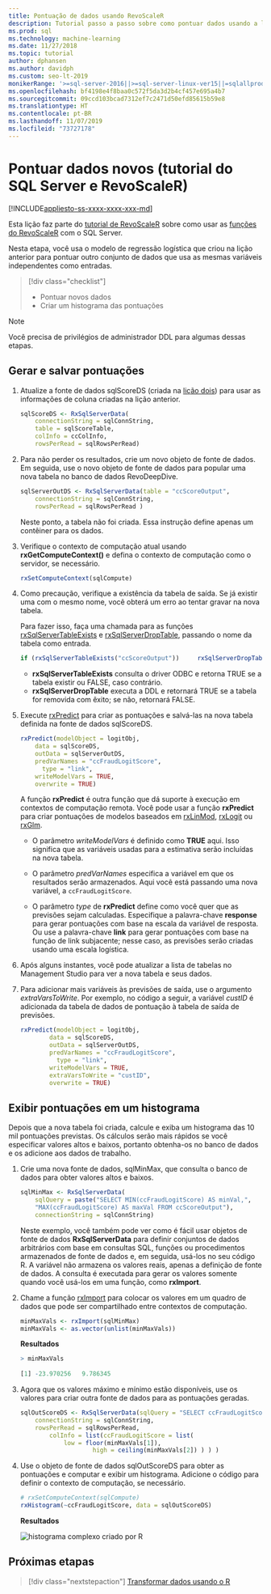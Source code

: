 ```yaml
---
title: Pontuação de dados usando RevoScaleR
description: Tutorial passo a passo sobre como pontuar dados usando a linguagem R no SQL Server.
ms.prod: sql
ms.technology: machine-learning
ms.date: 11/27/2018
ms.topic: tutorial
author: dphansen
ms.author: davidph
ms.custom: seo-lt-2019
monikerRange: '>=sql-server-2016||>=sql-server-linux-ver15||=sqlallproducts-allversions'
ms.openlocfilehash: bf4198e4f8baa0c572f5da3d2b4cf457e695a4b7
ms.sourcegitcommit: 09ccd103bcad7312ef7c2471d50efd85615b59e8
ms.translationtype: HT
ms.contentlocale: pt-BR
ms.lasthandoff: 11/07/2019
ms.locfileid: "73727178"
---
```

# <a name="score-new-data-sql-server-and-revoscaler-tutorial"></a>Pontuar dados novos (tutorial do SQL Server e RevoScaleR)
[!INCLUDE[appliesto-ss-xxxx-xxxx-xxx-md](../../includes/appliesto-ss-xxxx-xxxx-xxx-md.md)]

Esta lição faz parte do [tutorial de RevoScaleR](deepdive-data-science-deep-dive-using-the-revoscaler-packages.md) sobre como usar as [funções do RevoScaleR](https://docs.microsoft.com/machine-learning-server/r-reference/revoscaler/revoscaler) com o SQL Server.

Nesta etapa, você usa o modelo de regressão logística que criou na lição anterior para pontuar outro conjunto de dados que usa as mesmas variáveis independentes como entradas.

> [!div class="checklist"]
> * Pontuar novos dados
> * Criar um histograma das pontuações

> [!NOTE]
> Você precisa de privilégios de administrador DDL para algumas dessas etapas.

## <a name="generate-and-save-scores"></a>Gerar e salvar pontuações
  
1. Atualize a fonte de dados sqlScoreDS (criada na [lição dois](deepdive-create-sql-server-data-objects-using-rxsqlserverdata.md)) para usar as informações de coluna criadas na lição anterior.
  
    ```R
    sqlScoreDS <- RxSqlServerData(
        connectionString = sqlConnString,
        table = sqlScoreTable,
        colInfo = ccColInfo,
        rowsPerRead = sqlRowsPerRead)
    ```
  
2. Para não perder os resultados, crie um novo objeto de fonte de dados. Em seguida, use o novo objeto de fonte de dados para popular uma nova tabela no banco de dados RevoDeepDive.
  
    ```R
    sqlServerOutDS <- RxSqlServerData(table = "ccScoreOutput",
        connectionString = sqlConnString,
        rowsPerRead = sqlRowsPerRead )
    ```
    Neste ponto, a tabela não foi criada. Essa instrução define apenas um contêiner para os dados.
     
3. Verifique o contexto de computação atual usando **rxGetComputeContext()** e defina o contexto de computação como o servidor, se necessário.
  
    ```R
    rxSetComputeContext(sqlCompute)
    ```
  
4. Como precaução, verifique a existência da tabela de saída. Se já existir uma com o mesmo nome, você obterá um erro ao tentar gravar na nova tabela.
  
    Para fazer isso, faça uma chamada para as funções [rxSqlServerTableExists](https://docs.microsoft.com/machine-learning-server/r-reference/revoscaler/rxsqlserverdroptable) e [rxSqlServerDropTable](https://docs.microsoft.com/machine-learning-server/r-reference/revoscaler/rxsqlserverdroptable), passando o nome da tabela como entrada.
  
    ```R
    if (rxSqlServerTableExists("ccScoreOutput"))     rxSqlServerDropTable("ccScoreOutput")
    ```
  
    + **rxSqlServerTableExists** consulta o driver ODBC e retorna TRUE se a tabela existir ou FALSE, caso contrário.
    + **rxSqlServerDropTable** executa a DDL e retornará TRUE se a tabela for removida com êxito; se não, retornará FALSE.

5. Execute [rxPredict](https://docs.microsoft.com/machine-learning-server/r-reference/revoscaler/rxpredict) para criar as pontuações e salvá-las na nova tabela definida na fonte de dados sqlScoreDS.
  
    ```R
    rxPredict(modelObject = logitObj,
        data = sqlScoreDS,
        outData = sqlServerOutDS,
        predVarNames = "ccFraudLogitScore",
          type = "link",
        writeModelVars = TRUE,
        overwrite = TRUE)
    ```
  
    A função **rxPredict** é outra função que dá suporte à execução em contextos de computação remota. Você pode usar a função **rxPredict** para criar pontuações de modelos baseados em [rxLinMod](https://docs.microsoft.com/machine-learning-server/r-reference/revoscaler/rxlinmod), [rxLogit](https://docs.microsoft.com/machine-learning-server/r-reference/revoscaler/rxlogit) ou [rxGlm](https://docs.microsoft.com/machine-learning-server/r-reference/revoscaler/rxglm).
  
    - O parâmetro *writeModelVars* é definido como **TRUE** aqui. Isso significa que as variáveis usadas para a estimativa serão incluídas na nova tabela.
  
    - O parâmetro *predVarNames* especifica a variável em que os resultados serão armazenados. Aqui você está passando uma nova variável, a `ccFraudLogitScore`.
  
    - O parâmetro *type* de **rxPredict** define como você quer que as previsões sejam calculadas. Especifique a palavra-chave **response** para gerar pontuações com base na escala da variável de resposta. Ou use a palavra-chave **link** para gerar pontuações com base na função de link subjacente; nesse caso, as previsões serão criadas usando uma escala logística.

6. Após alguns instantes, você pode atualizar a lista de tabelas no Management Studio para ver a nova tabela e seus dados.

7. Para adicionar mais variáveis às previsões de saída, use o argumento *extraVarsToWrite*.  Por exemplo, no código a seguir, a variável *custID* é adicionada da tabela de dados de pontuação à tabela de saída de previsões.
  
    ```R
    rxPredict(modelObject = logitObj,
            data = sqlScoreDS,
            outData = sqlServerOutDS,
            predVarNames = "ccFraudLogitScore",
              type = "link",
            writeModelVars = TRUE,
            extraVarsToWrite = "custID",
            overwrite = TRUE)
    ```

## <a name="display-scores-in-a-histogram"></a>Exibir pontuações em um histograma

Depois que a nova tabela foi criada, calcule e exiba um histograma das 10 mil pontuações previstas. Os cálculos serão mais rápidos se você especificar valores altos e baixos, portanto obtenha-os no banco de dados e os adicione aos dados de trabalho.

1. Crie uma nova fonte de dados, sqlMinMax, que consulta o banco de dados para obter valores altos e baixos.
  
    ```R
    sqlMinMax <- RxSqlServerData(
        sqlQuery = paste("SELECT MIN(ccFraudLogitScore) AS minVal,",
        "MAX(ccFraudLogitScore) AS maxVal FROM ccScoreOutput"),
        connectionString = sqlConnString)
    ```

     Neste exemplo, você também pode ver como é fácil usar objetos de fonte de dados **RxSqlServerData** para definir conjuntos de dados arbitrários com base em consultas SQL, funções ou procedimentos armazenados de fonte de dados e, em seguida, usá-los no seu código R. A variável não armazena os valores reais, apenas a definição de fonte de dados. A consulta é executada para gerar os valores somente quando você usá-los em uma função, como **rxImport**.
      
2. Chame a função [rxImport](https://docs.microsoft.com/machine-learning-server/r-reference/revoscaler/rximport) para colocar os valores em um quadro de dados que pode ser compartilhado entre contextos de computação.
  
    ```R
    minMaxVals <- rxImport(sqlMinMax)
    minMaxVals <- as.vector(unlist(minMaxVals))
    ```

    **Resultados**
     
    ```R
    > minMaxVals
     
    [1] -23.970256   9.786345
    ```

3. Agora que os valores máximo e mínimo estão disponíveis, use os valores para criar outra fonte de dados para as pontuações geradas.
  
    ```R
    sqlOutScoreDS <- RxSqlServerData(sqlQuery = "SELECT ccFraudLogitScore FROM ccScoreOutput",
        connectionString = sqlConnString,
        rowsPerRead = sqlRowsPerRead,
            colInfo = list(ccFraudLogitScore = list(
                low = floor(minMaxVals[1]),
                        high = ceiling(minMaxVals[2]) ) ) )
    ```

4. Use o objeto de fonte de dados sqlOutScoreDS para obter as pontuações e computar e exibir um histograma. Adicione o código para definir o contexto de computação, se necessário.
  
    ```R
    # rxSetComputeContext(sqlCompute)
    rxHistogram(~ccFraudLogitScore, data = sqlOutScoreDS)
    ```
  
    **Resultados**
  
    ![histograma complexo criado por R](media/rsql-sue-complex-histogram.png "histograma complexo criado por R")
  
## <a name="next-steps"></a>Próximas etapas

> [!div class="nextstepaction"]
> [Transformar dados usando o R](../../advanced-analytics/tutorials/deepdive-transform-data-using-r.md)